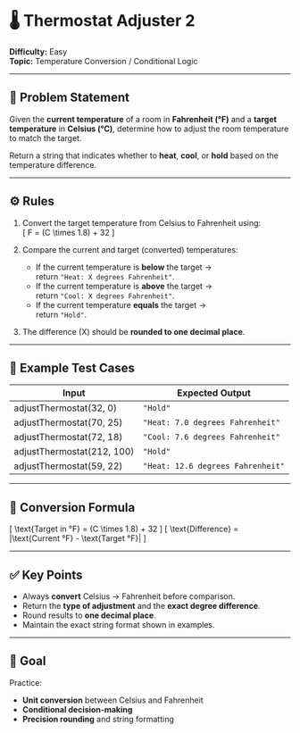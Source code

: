 # 🌡️ Thermostat Adjuster 2

**Difficulty:** Easy  
**Topic:** Temperature Conversion / Conditional Logic  

---

## 📌 Problem Statement
Given the **current temperature** of a room in **Fahrenheit (°F)** and a **target temperature** in **Celsius (°C)**, determine how to adjust the room temperature to match the target.

Return a string that indicates whether to **heat**, **cool**, or **hold** based on the temperature difference.

---

## ⚙️ Rules
1. Convert the target temperature from Celsius to Fahrenheit using:  
   \[
   F = (C \times 1.8) + 32
   \]

2. Compare the current and target (converted) temperatures:
   - If the current temperature is **below** the target →  
     return `"Heat: X degrees Fahrenheit"`.
   - If the current temperature is **above** the target →  
     return `"Cool: X degrees Fahrenheit"`.
   - If the current temperature **equals** the target →  
     return `"Hold"`.

3. The difference \(X\) should be **rounded to one decimal place**.

---

## 🧪 Example Test Cases

| Input | Expected Output |
|-------|-----------------|
| adjustThermostat(32, 0) | `"Hold"` |
| adjustThermostat(70, 25) | `"Heat: 7.0 degrees Fahrenheit"` |
| adjustThermostat(72, 18) | `"Cool: 7.6 degrees Fahrenheit"` |
| adjustThermostat(212, 100) | `"Hold"` |
| adjustThermostat(59, 22) | `"Heat: 12.6 degrees Fahrenheit"` |

---

## 🧮 Conversion Formula
\[
\text{Target in °F} = (C \times 1.8) + 32
\]
\[
\text{Difference} = |\text{Current °F} - \text{Target °F}|
\]

---

## ✅ Key Points
- Always **convert** Celsius → Fahrenheit before comparison.  
- Return the **type of adjustment** and the **exact degree difference**.  
- Round results to **one decimal place**.  
- Maintain the exact string format shown in examples.

---

## 🎯 Goal
Practice:
- **Unit conversion** between Celsius and Fahrenheit  
- **Conditional decision-making**  
- **Precision rounding** and string formatting
